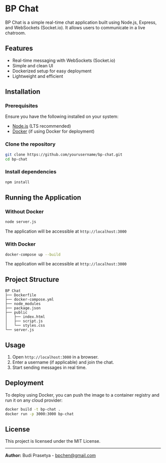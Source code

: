 # BP Chat

BP Chat is a simple real-time chat application built using Node.js, Express, and WebSockets (Socket.io). It allows users to communicate in a live chatroom.

## Features

- Real-time messaging with WebSockets (Socket.io)
- Simple and clean UI
- Dockerized setup for easy deployment
- Lightweight and efficient

## Installation

### Prerequisites

Ensure you have the following installed on your system:

- [Node.js](https://nodejs.org/) (LTS recommended)
- [Docker](https://www.docker.com/) (if using Docker for deployment)

### Clone the repository

```sh
git clone https://github.com/yourusername/bp-chat.git
cd bp-chat
```

### Install dependencies

```sh
npm install
```

## Running the Application

### Without Docker

```sh
node server.js
```

The application will be accessible at `http://localhost:3000`

### With Docker

```sh
docker-compose up --build
```

The application will be accessible at `http://localhost:3000`

## Project Structure

```
BP Chat
├── Dockerfile
├── docker-compose.yml
├── node_modules
├── package.json
├── public
│   ├── index.html
│   ├── script.js
│   └── styles.css
└── server.js
```

## Usage

1. Open `http://localhost:3000` in a browser.
2. Enter a username (if applicable) and join the chat.
3. Start sending messages in real time.

## Deployment

To deploy using Docker, you can push the image to a container registry and run it on any cloud provider:

```sh
docker build -t bp-chat .
docker run -p 3000:3000 bp-chat
```

## License

This project is licensed under the MIT License.

---

**Author:** Budi Prasetya - bpchen@gmail.com
